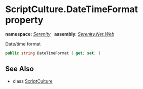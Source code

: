 # ScriptCulture.DateTimeFormat property
**namespace:** *[Serenity](../../README.md#serenity-namespace)*   **assembly**: *[Serenity.Net.Web](../../README.md)*

Date/time format

```csharp
public string DateTimeFormat { get; set; }
```

## See Also

* class [ScriptCulture](../ScriptCulture.md)